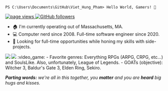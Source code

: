 ```console
PS C:\Users\Documents\GitHub\Viet_Hung_Pham> Hello World, Gamers! 👋 
```

<p align="left">
  <a href="https://github.com/HungVPham">
    <img src="https://komarev.com/ghpvc/?username=HungVPham" alt="page views">
  </a>
  <a href="https://github.com/dereknguyen269?tab=followers">
    <img alt="GitHub followers" src="https://img.shields.io/github/followers/HungVPham?color=blue&logo=github">
  </a>
</p>

- :house: I'm currently operating out of Massachusetts, MA.
- :computer: Computer nerd since 2008. Full-time software engineer since 2020. 
- :dart: Looking for full-time opportunities while honing my skills with side-projects.
  
<picture>
  <source
    srcset="https://github-readme-stats.vercel.app/api?username=HungVPham&show_icons=true&theme=react"
    media="(prefers-color-scheme: dark)"
    align="right"
  />
  <source
    srcset="https://github-readme-stats.vercel.app/api?username=HungVPham&show_icons=true"
    media="(prefers-color-scheme: light), (prefers-color-scheme: no-preference)"
     align="right"
  />
  <img src="https://github-readme-stats.vercel.app/api?username=HungVPham&show_icons=true" />
</picture>

<img src="https://github-readme-steam-status.vercel.app/status/?steamid=76561198241297500&show_recent_game_bg=true" align="left"/>
:video_game:
- Favorite genres: Everything RPGs (ARPG, CRPG, etc...) and SoulsLike. Also, unfortunately, League of Legends.
- GOATs (objective): Witcher 3, Baldur's Gate 3, Elden Ring, Sekiro.

<em><b>Parting words:</b> we're all in this together, you <b>matter</b> and you are <b>heard</b> big hugs and kisses. </em>
